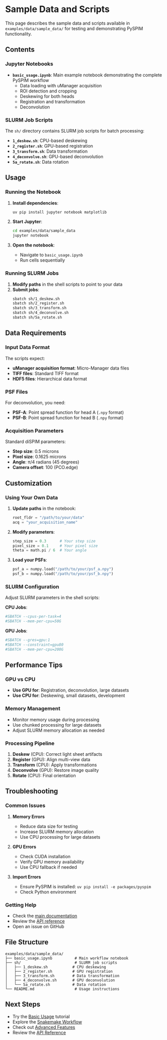 # Sample Data and Scripts

This page describes the sample data and scripts available in `examples/data/sample_data/` for testing and demonstrating PySPIM functionality.

## Contents

### Jupyter Notebooks

- **`basic_usage.ipynb`**: Main example notebook demonstrating the complete PySPIM workflow
  - Data loading with uManager acquisition
  - ROI detection and cropping
  - Deskewing for both heads
  - Registration and transformation
  - Deconvolution

### SLURM Job Scripts

The `sh/` directory contains SLURM job scripts for batch processing:

- **`1_deskew.sh`**: CPU-based deskewing
- **`2_register.sh`**: GPU-based registration
- **`3_transform.sh`**: Data transformation
- **`4_deconvolve.sh`**: GPU-based deconvolution
- **`5a_rotate.sh`**: Data rotation

## Usage

### Running the Notebook

1. **Install dependencies**:
   ```bash
   uv pip install jupyter notebook matplotlib
   ```

2. **Start Jupyter**:
   ```bash
   cd examples/data/sample_data
   jupyter notebook
   ```

3. **Open the notebook**:
   - Navigate to `basic_usage.ipynb`
   - Run cells sequentially

### Running SLURM Jobs

1. **Modify paths** in the shell scripts to point to your data
2. **Submit jobs**:
   ```bash
   sbatch sh/1_deskew.sh
   sbatch sh/2_register.sh
   sbatch sh/3_transform.sh
   sbatch sh/4_deconvolve.sh
   sbatch sh/5a_rotate.sh
   ```

## Data Requirements

### Input Data Format

The scripts expect:
- **uManager acquisition format**: Micro-Manager data files
- **TIFF files**: Standard TIFF format
- **HDF5 files**: Hierarchical data format

### PSF Files

For deconvolution, you need:
- **PSF-A**: Point spread function for head A (`.npy` format)
- **PSF-B**: Point spread function for head B (`.npy` format)

### Acquisition Parameters

Standard diSPIM parameters:
- **Step size**: 0.5 microns
- **Pixel size**: 0.1625 microns
- **Angle**: π/4 radians (45 degrees)
- **Camera offset**: 100 (PCO.edge)

## Customization

### Using Your Own Data

1. **Update paths** in the notebook:
   ```python
   root_fldr = "/path/to/your/data"
   acq = "your_acquisition_name"
   ```

2. **Modify parameters**:
   ```python
   step_size = 0.3      # Your step size
   pixel_size = 0.1     # Your pixel size
   theta = math.pi / 6  # Your angle
   ```

3. **Load your PSFs**:
   ```python
   psf_a = numpy.load("/path/to/your/psf_a.npy")
   psf_b = numpy.load("/path/to/your/psf_b.npy")
   ```

### SLURM Configuration

Adjust SLURM parameters in the shell scripts:

**CPU Jobs**:
```bash
#SBATCH --cpus-per-task=4
#SBATCH --mem-per-cpu=50G
```

**GPU Jobs**:
```bash
#SBATCH --gres=gpu:1
#SBATCH --constraint=gpu80
#SBATCH --mem-per-cpu=200G
```

## Performance Tips

### GPU vs CPU

- **Use GPU for**: Registration, deconvolution, large datasets
- **Use CPU for**: Deskewing, small datasets, development

### Memory Management

- Monitor memory usage during processing
- Use chunked processing for large datasets
- Adjust SLURM memory allocation as needed

### Processing Pipeline

1. **Deskew** (CPU): Correct light sheet artifacts
2. **Register** (GPU): Align multi-view data
3. **Transform** (CPU): Apply transformations
4. **Deconvolve** (GPU): Restore image quality
5. **Rotate** (CPU): Final orientation

## Troubleshooting

### Common Issues

1. **Memory Errors**
   - Reduce data size for testing
   - Increase SLURM memory allocation
   - Use CPU processing for large datasets

2. **GPU Errors**
   - Check CUDA installation
   - Verify GPU memory availability
   - Use CPU fallback if needed

3. **Import Errors**
   - Ensure PySPIM is installed: `uv pip install -e packages/pyspim`
   - Check Python environment

### Getting Help

- Check the [main documentation](../index.md)
- Review the [API reference](../packages/pyspim/api.md)
- Open an issue on GitHub

## File Structure

```
examples/data/sample_data/
├── basic_usage.ipynb          # Main workflow notebook
├── sh/                        # SLURM job scripts
│   ├── 1_deskew.sh           # CPU deskewing
│   ├── 2_register.sh         # GPU registration
│   ├── 3_transform.sh        # Data transformation
│   ├── 4_deconvolve.sh       # GPU deconvolution
│   └── 5a_rotate.sh          # Data rotation
└── README.md                  # Usage instructions
```

## Next Steps

- Try the [Basic Usage](basic-usage.md) tutorial
- Explore the [Snakemake Workflow](snakemake-workflow.md)
- Check out [Advanced Features](advanced-features.md)
- Review the [API Reference](../packages/pyspim/api.md) 